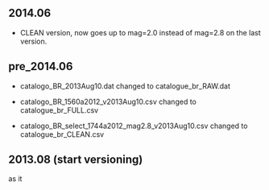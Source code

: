 ## 2014.06
- CLEAN version, now goes up to mag=2.0 instead of mag=2.8 on the last version. 


## pre_2014.06

- catalogo_BR_2013Aug10.dat changed to catalogue_br_RAW.dat

- catalogo_BR_1560a2012_v2013Aug10.csv changed to catalogue_br_FULL.csv

- catalogo_BR_select_1744a2012_mag2.8_v2013Aug10.csv changed to catalogue_br_CLEAN.csv


## 2013.08 (start versioning)
as it
